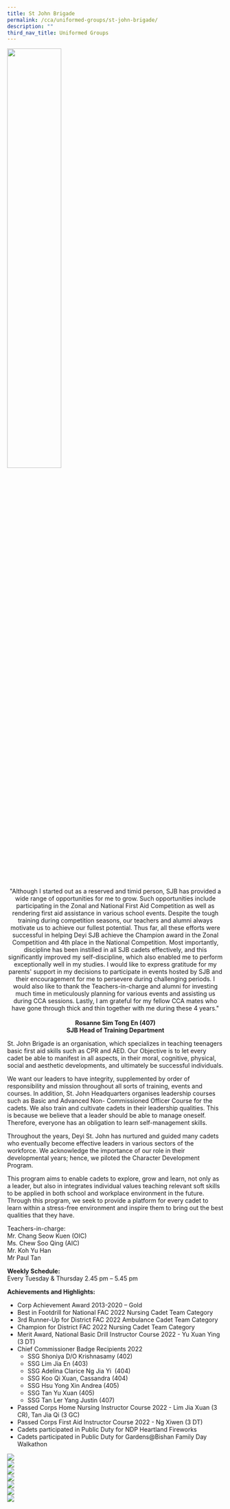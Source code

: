 ```yaml
---
title: St John Brigade
permalink: /cca/uniformed-groups/st-john-brigade/
description: ""
third_nav_title: Uniformed Groups
---
```

<img style="width:50%" src="/images/UG-SJB.jpg">

<center>
"Although I started out as a reserved and timid person, SJB has provided a wide range of opportunities for me to grow. Such opportunities include participating in the Zonal and National First Aid Competition as well as rendering first aid assistance in various school events. Despite the tough training during competition seasons, our teachers and alumni always motivate us to achieve our fullest potential. Thus far, all these efforts were successful in helping Deyi SJB achieve the Champion award in the Zonal Competition and 4th place in the National Competition. Most importantly, discipline has been instilled in all SJB cadets effectively, and this significantly improved my self-discipline, which also enabled me to perform exceptionally well in my studies. I would like to express gratitude for my parents' support in my decisions to participate in events hosted by SJB and their encouragement for me to persevere during challenging periods. I would also like to thank the Teachers-in-charge and alumni for investing much time in meticulously planning for various events and assisting us during CCA sessions. Lastly, I am grateful for my fellow CCA mates who have gone through thick and thin together with me during these 4 years."  
<br><br>
<strong> Rosanne Sim Tong En (407) <br>
SJB Head of Training Department </strong></center>
	
St. John Brigade is an organisation, which specializes in teaching teenagers basic first aid skills such as CPR and AED. Our Objective is to let every cadet be able to&nbsp;manifest in all aspects, in their moral, cognitive, physical, social and aesthetic developments, and ultimately be successful individuals.

We want our leaders to have integrity, supplemented by order of responsibility and mission throughout all sorts of training, events and courses. In addition, St. John Headquarters organises leadership courses such as Basic and Advanced Non- Commissioned Officer Course for the cadets. We also train and cultivate cadets in their leadership qualities. This is because we believe that a leader should be able to manage oneself. Therefore, everyone has an obligation to learn self-management skills.

Throughout the years, Deyi St. John has nurtured and guided many cadets who eventually become effective leaders in various sectors of the workforce. We acknowledge the importance of our role in their developmental years; hence, we piloted the Character Development Program.  
  
This program aims to enable cadets to explore, grow and learn, not only as a leader, but also in integrates individual values teaching relevant soft skills to be applied in both school and workplace environment in the future. Through this program, we seek to provide a platform for every cadet to learn within a stress-free environment and inspire them to bring out the best qualities that they have.  

Teachers-in-charge:&nbsp;<br>
Mr. Chang Seow Kuen (OIC) <br>
Ms. Chew Soo Qing (AIC) <br>
Mr. Koh Yu Han <br>
Mr Paul Tan  
  
**Weekly Schedule:** <br>
Every Tuesday &amp; Thursday 2.45 pm – 5.45 pm  
  
**Achievements and Highlights:**  
*   Corp Achievement Award 2013-2020 – Gold  
*   Best in Footdrill for National FAC 2022 Nursing Cadet Team Category   
*   3rd Runner-Up for District FAC 2022 Ambulance Cadet Team Category     
*   Champion for District FAC 2022 Nursing Cadet Team Category      
*   Merit Award, National Basic Drill Instructor Course 2022 - Yu Xuan Ying (3 DT)   
*   Chief Commissioner Badge Recipients 2022    
	*   SSG Shoniya D/O Krishnasamy (402)
	*   SSG Lim Jia En (403)
	*   SSG Adelina Clarice Ng Jia Yi  (404)
	*   SSG Koo Qi Xuan, Cassandra (404)
	*   SSG Hsu Yong Xin Andrea (405)
	*   SSG Tan Yu Xuan (405)
	*   SSG Tan Ler Yang Justin (407)
*   Passed Corps Home Nursing Instructor Course 2022 - Lim Jia Xuan (3 CR), Tan Jia Qi (3 GC)
*   Passed Corps First Aid Instructor Course 2022 - Ng Xiwen (3 DT)  
*   Cadets participated in Public Duty for NDP Heartland Fireworks  
*   Cadets participated in Public Duty for Gardens@Bishan Family Day Walkathon

![](/images/CCA/Uniform%20Groups/St%20John%20Brigade/2022%20Chief%20Commissioner%20Badge%20Recipients.jpg) <br>
![](/images/CCA/Uniform%20Groups/St%20John%20Brigade/2022%20District%20FA%20Competition%20Ambulance%20Cadet%20Team%202nd%20Runner-Up.jpg) <br>
![](/images/CCA/Uniform%20Groups/St%20John%20Brigade/2022%20District%20FA%20Competition%20Nursing%20Cadet%20Team%20Champion.jpg) <br>
![](/images/CCA/Uniform%20Groups/St%20John%20Brigade/2022%20Group%20Photo%20without%20Sec%201s.jpg) <br>
![](/images/CCA/Uniform%20Groups/St%20John%20Brigade/2022%20National%20FA%20Competition%20NC%20Team%20Best%20in%20Footdrill.jpg) <br>
![](/images/CCA/Uniform%20Groups/St%20John%20Brigade/2022%20Our%20Officers%20Alumnus.jpg) <br>
![](/images/CCA/Uniform%20Groups/St%20John%20Brigade/2022%20Public%20DutyAMK%20Park.jpeg)